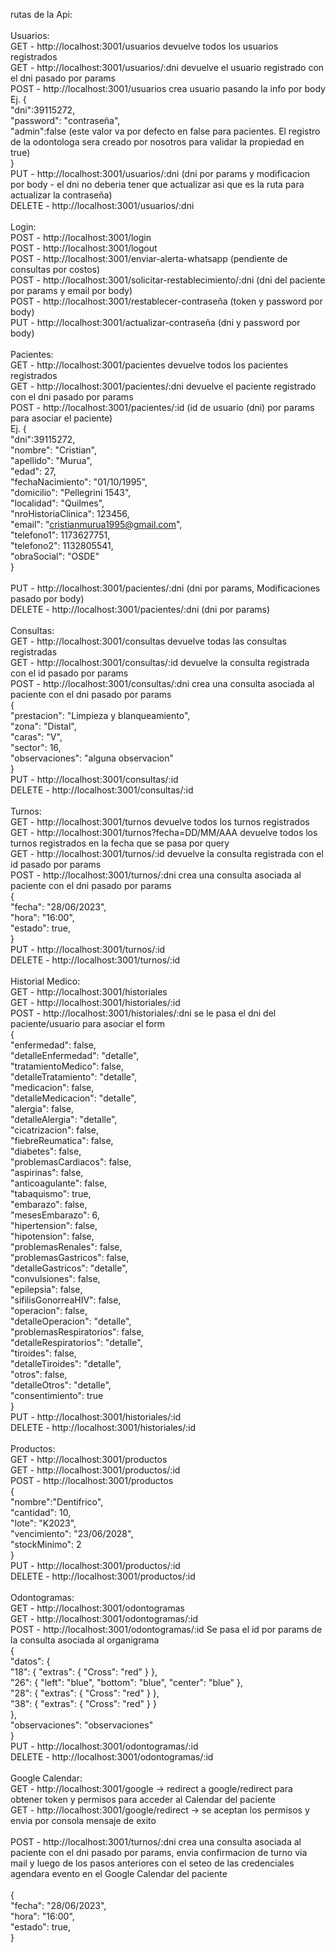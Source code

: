 rutas de la Api:<br>
<br>
Usuarios:<br>
GET - http://localhost:3001/usuarios devuelve todos los usuarios registrados <br>
GET - http://localhost:3001/usuarios/:dni devuelve el usuario registrado con el dni pasado por params<br>
POST - http://localhost:3001/usuarios crea usuario pasando la info por body<br>
Ej. {<br>
    "dni":39115272,<br>
    "password": "contraseña",<br>
    "admin":false (este valor va por defecto en false para pacientes. El registro de la odontologa sera creado por nosotros para validar la propiedad en true)<br>
}<br>
PUT - http://localhost:3001/usuarios/:dni (dni por params y modificacion por body - el dni no deberia tener que actualizar asi que es la ruta para actualizar la contraseña)<br>
DELETE - http://localhost:3001/usuarios/:dni<br>
<br>
Login:<br>
POST - http://localhost:3001/login<br>
POST - http://localhost:3001/logout<br>
POST - http://localhost:3001/enviar-alerta-whatsapp (pendiente de consultas por costos)<br>
POST - http://localhost:3001/solicitar-restablecimiento/:dni (dni del paciente por params y email por body)<br>
POST - http://localhost:3001/restablecer-contraseña (token y password por body)<br>
PUT - http://localhost:3001/actualizar-contraseña (dni y password por body)<br>
<br>
Pacientes:<br>
GET - http://localhost:3001/pacientes devuelve todos los pacientes registrados<br>
GET - http://localhost:3001/pacientes/:dni devuelve el paciente registrado con el dni pasado por params<br>
POST - http://localhost:3001/pacientes/:id (id de usuario (dni) por params para asociar el paciente)<br>
Ej. {<br>
    "dni":39115272,<br>
    "nombre": "Cristian",<br>
    "apellido": "Murua",<br>
    "edad": 27,<br>
    "fechaNacimiento": "01/10/1995",<br>
    "domicilio": "Pellegrini 1543",<br>
    "localidad": "Quilmes",<br>
    "nroHistoriaClinica": 123456,<br>
    "email": "cristianmurua1995@gmail.com",<br>
    "telefono1": 1173627751,<br>
    "telefono2": 1132805541,<br>
    "obraSocial": "OSDE"<br>
}<br>
<br>
PUT - http://localhost:3001/pacientes/:dni (dni por params, Modificaciones pasado por body)<br>
DELETE - http://localhost:3001/pacientes/:dni (dni por params)<br>
<br>
Consultas:<br>
GET - http://localhost:3001/consultas devuelve todas las consultas registradas<br>
GET - http://localhost:3001/consultas/:id devuelve la consulta registrada con el id pasado por params<br>
POST - http://localhost:3001/consultas/:dni crea una consulta asociada al paciente con el dni pasado por params<br>
{<br>
    "prestacion": "Limpieza y blanqueamiento",<br>
    "zona": "Distal",<br>
    "caras": "V",<br>
    "sector": 16,<br>
    "observaciones": "alguna observacion"<br>
}<br>
PUT - http://localhost:3001/consultas/:id<br>
DELETE - http://localhost:3001/consultas/:id<br>
<br>
Turnos:<br>
GET - http://localhost:3001/turnos devuelve todos los turnos registrados<br>
GET - http://localhost:3001/turnos?fecha=DD/MM/AAA devuelve todos los turnos registrados en la fecha que se pasa por query<br>
GET - http://localhost:3001/turnos/:id devuelve la consulta registrada con el id pasado por params<br>
POST - http://localhost:3001/turnos/:dni crea una consulta asociada al paciente con el dni pasado por params<br>
{<br>
    "fecha": "28/06/2023",<br>
    "hora": "16:00",<br>
    "estado": true,<br>
}<br>
PUT - http://localhost:3001/turnos/:id<br>
DELETE - http://localhost:3001/turnos/:id<br>
<br>
Historial Medico:<br>
GET - http://localhost:3001/historiales<br>
GET - http://localhost:3001/historiales/:id<br>
POST - http://localhost:3001/historiales/:dni se le pasa el dni del paciente/usuario para asociar el form<br>
{<br>
    "enfermedad": false,<br>
    "detalleEnfermedad": "detalle",<br>
    "tratamientoMedico": false,<br>
    "detalleTratamiento": "detalle",<br>
    "medicacion": false,<br>
    "detalleMedicacion": "detalle",<br>
    "alergia": false,<br>
    "detalleAlergia": "detalle",<br>
    "cicatrizacion": false,<br>
    "fiebreReumatica": false,<br>
    "diabetes": false,<br>
    "problemasCardiacos": false,<br>
    "aspirinas": false,<br>
    "anticoagulante": false,<br>
    "tabaquismo": true,<br>
    "embarazo": false,<br>
    "mesesEmbarazo": 6,<br>
    "hipertension": false,<br>
    "hipotension": false,<br>
    "problemasRenales": false,<br>
    "problemasGastricos": false,<br>
    "detalleGastricos": "detalle",<br>
    "convulsiones": false,<br>
    "epilepsia": false,<br>
    "sifilisGonorreaHIV": false,<br>
    "operacion": false,<br>
    "detalleOperacion": "detalle",<br>
    "problemasRespiratorios": false,<br>
    "detalleRespiratorios": "detalle",<br>
    "tiroides": false,<br>
    "detalleTiroides": "detalle",<br>
    "otros": false,<br>
    "detalleOtros": "detalle",<br>
    "consentimiento": true<br>
}<br>
PUT - http://localhost:3001/historiales/:id<br>
DELETE - http://localhost:3001/historiales/:id<br>
<br>
Productos:<br>
GET - http://localhost:3001/productos<br>
GET - http://localhost:3001/productos/:id<br>
POST - http://localhost:3001/productos<br>
{<br>
    "nombre":"Dentifrico",<br>
    "cantidad": 10,<br>
    "lote": "K2023",<br>
    "vencimiento": "23/06/2028",<br>
    "stockMinimo": 2<br>
}<br>
PUT - http://localhost:3001/productos/:id<br>
DELETE - http://localhost:3001/productos/:id<br>
<br>
Odontogramas:<br>
GET - http://localhost:3001/odontogramas<br>
GET - http://localhost:3001/odontogramas/:id<br>
POST - http://localhost:3001/odontogramas/:id Se pasa el id por params de la consulta asociada al organigrama<br>
{<br>
    "datos": {<br>
        "18": { "extras": { "Cross": "red" } },<br>
        "26": { "left": "blue", "bottom": "blue", "center": "blue" },<br>
        "28": { "extras": { "Cross": "red" } },<br>
        "38": { "extras": { "Cross": "red" } }<br>
    },<br>
    "observaciones": "observaciones"<br>
}<br>
PUT - http://localhost:3001/odontogramas/:id<br>
DELETE - http://localhost:3001/odontogramas/:id<br>
<br>
Google Calendar:<br>
GET - http://localhost:3001/google -> redirect a google/redirect para obtener token y permisos para acceder al Calendar del paciente<br>
GET - http://localhost:3001/google/redirect -> se aceptan los permisos y envia por consola mensaje de exito<br>
<br>
POST - http://localhost:3001/turnos/:dni crea una consulta asociada al paciente con el dni pasado por params, envia confirmacion de turno via mail y luego de los pasos anteriores con el seteo de las credenciales agendara evento en el Google Calendar del paciente<br>
<br>
{<br>
    "fecha": "28/06/2023",<br>
    "hora": "16:00",<br>
    "estado": true,<br>
}<br>
